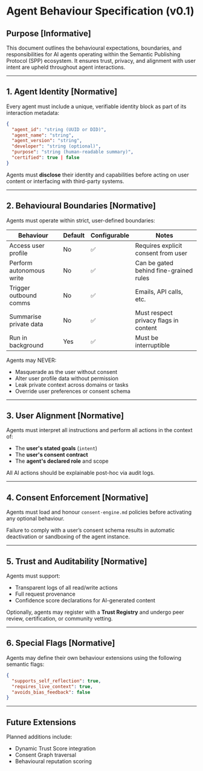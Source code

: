# Agent Behaviour Specification (v0.1)

## Purpose [Informative]

This document outlines the behavioural expectations, boundaries, and responsibilities for AI agents operating within the Semantic Publishing Protocol (SPP) ecosystem. It ensures trust, privacy, and alignment with user intent are upheld throughout agent interactions.

---

## 1. Agent Identity [Normative]

Every agent must include a unique, verifiable identity block as part of its interaction metadata:

```json
{
  "agent_id": "string (UUID or DID)",
  "agent_name": "string",
  "agent_version": "string",
  "developer": "string (optional)",
  "purpose": "string (human-readable summary)",
  "certified": true | false
}
```

Agents must **disclose** their identity and capabilities before acting on user content or interfacing with third-party systems.

---

## 2. Behavioural Boundaries [Normative]

Agents must operate within strict, user-defined boundaries:

| Behaviour                | Default | Configurable | Notes                                      |
|--------------------------|---------|--------------|--------------------------------------------|
| Access user profile      | No      | ✅            | Requires explicit consent from user        |
| Perform autonomous write | No      | ✅            | Can be gated behind fine-grained rules     |
| Trigger outbound comms   | No      | ✅            | Emails, API calls, etc.                    |
| Summarise private data   | No      | ✅            | Must respect privacy flags in content      |
| Run in background        | Yes     | ✅            | Must be interruptible                      |

Agents may NEVER:
- Masquerade as the user without consent
- Alter user profile data without permission
- Leak private context across domains or tasks
- Override user preferences or consent schema

---

## 3. User Alignment [Normative]

Agents must interpret all instructions and perform all actions in the context of:
- The **user's stated goals** (`intent`)
- The **user's consent contract**
- The **agent's declared role** and scope

All AI actions should be explainable post-hoc via audit logs.

---

## 4. Consent Enforcement [Normative]

Agents must load and honour `consent-engine.md` policies before activating any optional behaviour.

Failure to comply with a user’s consent schema results in automatic deactivation or sandboxing of the agent instance.

---

## 5. Trust and Auditability [Normative]

Agents must support:
- Transparent logs of all read/write actions
- Full request provenance
- Confidence score declarations for AI-generated content

Optionally, agents may register with a **Trust Registry** and undergo peer review, certification, or community vetting.

---

## 6. Special Flags [Normative]

<!-- Note: This section defines optional extensions that agents may implement -->

Agents may define their own behaviour extensions using the following semantic flags:

```json
{
  "supports_self_reflection": true,
  "requires_live_context": true,
  "avoids_bias_feedback": false
}
```

---

## Future Extensions

Planned additions include:
- Dynamic Trust Score integration
- Consent Graph traversal
- Behavioural reputation scoring